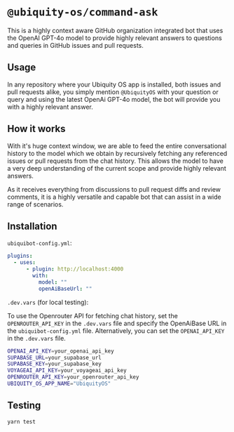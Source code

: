 # `@ubiquity-os/command-ask`

This is a highly context aware GitHub organization integrated bot that uses the OpenAI GPT-4o model to provide highly relevant answers to questions and queries in GitHub issues and pull requests.

## Usage

In any repository where your Ubiquity OS app is installed, both issues and pull requests alike, you simply mention `@UbiquityOS` with your question or query and using the latest OpenAi GPT-4o model, the bot will provide you with a highly relevant answer.

## How it works

With it's huge context window, we are able to feed the entire conversational history to the model which we obtain by recursively fetching any referenced issues or pull requests from the chat history. This allows the model to have a very deep understanding of the current scope and provide highly relevant answers.

As it receives everything from discussions to pull request diffs and review comments, it is a highly versatile and capable bot that can assist in a wide range of scenarios.

## Installation

`ubiquibot-config.yml`:

```yml
plugins:
  - uses:
      - plugin: http://localhost:4000
        with:
          model: ""
          openAiBaseUrl: ""
```

`.dev.vars` (for local testing):

To use the Openrouter API for fetching chat history, set the `OPENROUTER_API_KEY` in the `.dev.vars` file and specify the OpenAiBase URL in the `ubiquibot-config.yml` file. Alternatively, you can set the `OPENAI_API_KEY` in the `.dev.vars` file.

```sh
OPENAI_API_KEY=your_openai_api_key
SUPABASE_URL=your_supabase_url
SUPABASE_KEY=your_supabase_key
VOYAGEAI_API_KEY=your_voyageai_api_key
OPENROUTER_API_KEY=your_openrouter_api_key
UBIQUITY_OS_APP_NAME="UbiquityOS"
```

## Testing

```sh
yarn test
```
